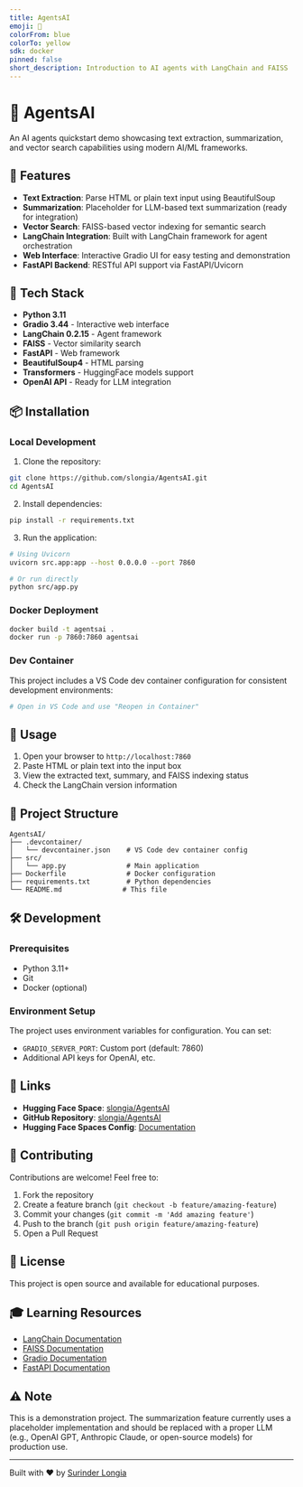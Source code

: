 ```yaml
---
title: AgentsAI
emoji: 🐠
colorFrom: blue
colorTo: yellow
sdk: docker
pinned: false
short_description: Introduction to AI agents with LangChain and FAISS
---
```


# 🤖 AgentsAI

An AI agents quickstart demo showcasing text extraction, summarization, and vector search capabilities using modern AI/ML frameworks.

## 🌟 Features

- **Text Extraction**: Parse HTML or plain text input using BeautifulSoup
- **Summarization**: Placeholder for LLM-based text summarization (ready for integration)
- **Vector Search**: FAISS-based vector indexing for semantic search
- **LangChain Integration**: Built with LangChain framework for agent orchestration
- **Web Interface**: Interactive Gradio UI for easy testing and demonstration
- **FastAPI Backend**: RESTful API support via FastAPI/Uvicorn

## 🚀 Tech Stack

- **Python 3.11**
- **Gradio 3.44** - Interactive web interface
- **LangChain 0.2.15** - Agent framework
- **FAISS** - Vector similarity search
- **FastAPI** - Web framework
- **BeautifulSoup4** - HTML parsing
- **Transformers** - HuggingFace models support
- **OpenAI API** - Ready for LLM integration

## 📦 Installation

### Local Development

1. Clone the repository:
```bash
git clone https://github.com/slongia/AgentsAI.git
cd AgentsAI
```

2. Install dependencies:
```bash
pip install -r requirements.txt
```

3. Run the application:
```bash
# Using Uvicorn
uvicorn src.app:app --host 0.0.0.0 --port 7860

# Or run directly
python src/app.py
```

### Docker Deployment

```bash
docker build -t agentsai .
docker run -p 7860:7860 agentsai
```

### Dev Container

This project includes a VS Code dev container configuration for consistent development environments:

```bash
# Open in VS Code and use "Reopen in Container"
```

## 🎯 Usage

1. Open your browser to `http://localhost:7860`
2. Paste HTML or plain text into the input box
3. View the extracted text, summary, and FAISS indexing status
4. Check the LangChain version information

## 📁 Project Structure

```
AgentsAI/
├── .devcontainer/
│   └── devcontainer.json    # VS Code dev container config
├── src/
│   └── app.py               # Main application
├── Dockerfile               # Docker configuration
├── requirements.txt         # Python dependencies
└── README.md               # This file
```

## 🛠️ Development

### Prerequisites

- Python 3.11+
- Git
- Docker (optional)

### Environment Setup

The project uses environment variables for configuration. You can set:

- `GRADIO_SERVER_PORT`: Custom port (default: 7860)
- Additional API keys for OpenAI, etc.

## 🔗 Links

- **Hugging Face Space**: [slongia/AgentsAI](https://huggingface.co/spaces/slongia/AgentsAI)
- **GitHub Repository**: [slongia/AgentsAI](https://github.com/slongia/AgentsAI)
- **Hugging Face Spaces Config**: [Documentation](https://huggingface.co/docs/hub/spaces-config-reference)

## 🤝 Contributing

Contributions are welcome! Feel free to:

1. Fork the repository
2. Create a feature branch (`git checkout -b feature/amazing-feature`)
3. Commit your changes (`git commit -m 'Add amazing feature'`)
4. Push to the branch (`git push origin feature/amazing-feature`)
5. Open a Pull Request

## 📝 License

This project is open source and available for educational purposes.

## 🎓 Learning Resources

- [LangChain Documentation](https://python.langchain.com/)
- [FAISS Documentation](https://faiss.ai/)
- [Gradio Documentation](https://gradio.app/docs/)
- [FastAPI Documentation](https://fastapi.tiangolo.com/)

## ⚠️ Note

This is a demonstration project. The summarization feature currently uses a placeholder implementation and should be replaced with a proper LLM (e.g., OpenAI GPT, Anthropic Claude, or open-source models) for production use.

---

Built with ❤️ by [Surinder Longia](https://github.com/slongia)
